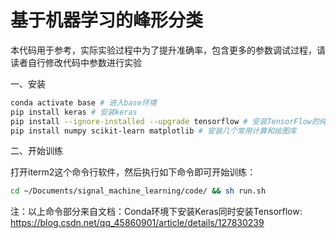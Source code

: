 # 基于机器学习的峰形分类

本代码用于参考，实际实验过程中为了提升准确率，包含更多的参数调试过程，请读者自行修改代码中参数进行实验

一、安装
```sh
conda activate base # 进入base环境
pip install keras # 安装keras
pip install --ignore-installed --upgrade tensorflow # 安装TensorFlow的纯CPU版本
pip install numpy scikit-learn matplotlib # 安装几个常用计算和绘图库
```

二、开始训练

打开iterm2这个命令行软件，然后执行如下命令即可开始训练：
```sh
cd ~/Documents/signal_machine_learning/code/ && sh run.sh
```


注：以上命令部分来自文档：Conda环境下安装Keras同时安装Tensorflow: https://blog.csdn.net/qq_45860901/article/details/127830239